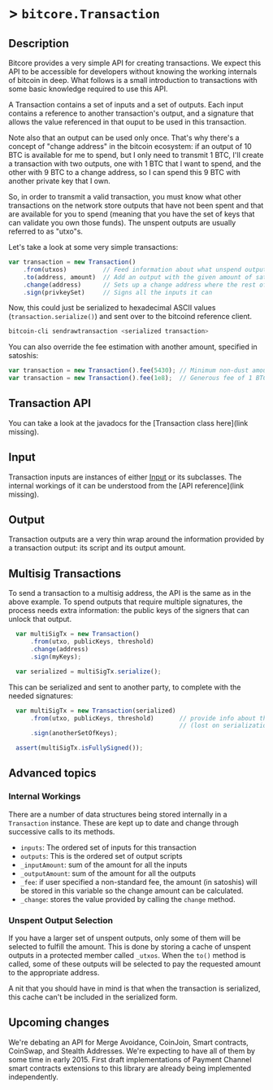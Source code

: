 # > `bitcore.Transaction`

## Description

Bitcore provides a very simple API for creating transactions. We expect this API to be accessible for developers without knowing the working internals of bitcoin in deep. What follows is a small introduction to transactions with some basic knowledge required to use this API.

A Transaction contains a set of inputs and a set of outputs. Each input contains a reference to another transaction's output, and a signature that allows the value referenced in that ouput to be used in this transaction.

Note also that an output can be used only once. That's why there's a concept of "change address" in the bitcoin ecosystem: if an output of 10 BTC is available for me to spend, but I only need to transmit 1 BTC, I'll create a transaction with two outputs, one with 1 BTC that I want to spend, and the other with 9 BTC to a change address, so I can spend this 9 BTC with another private key that I own.

So, in order to transmit a valid transaction, you must know what other transactions on the network store outputs that have not been spent and that are available for you to spend (meaning that you have the set of keys that can validate you own those funds). The unspent outputs are usually referred to as "utxo"s.

Let's take a look at some very simple transactions:

```javascript
var transaction = new Transaction()
    .from(utxos)          // Feed information about what unspend outputs one can use
    .to(address, amount)  // Add an output with the given amount of satoshis
    .change(address)      // Sets up a change address where the rest of the funds will go
    .sign(privkeySet)     // Signs all the inputs it can
```

Now, this could just be serialized to hexadecimal ASCII values (`transaction.serialize()`) and sent over to the bitcoind reference client.

```bash
bitcoin-cli sendrawtransaction <serialized transaction>
```

You can also override the fee estimation with another amount, specified in satoshis:
```javascript
var transaction = new Transaction().fee(5430); // Minimum non-dust amount
var transaction = new Transaction().fee(1e8);  // Generous fee of 1 BTC
```

## Transaction API

You can take a look at the javadocs for the [Transaction class here](link missing).

## Input

Transaction inputs are instances of either [Input](https://github.com/bitpay/bitcore/tree/master/lib/transaction/input) or its subclasses. The internal workings of it can be understood from the [API reference](link missing).

## Output

Transaction outputs are a very thin wrap around the information provided by a transaction output: its script and its output amount.

## Multisig Transactions

To send a transaction to a multisig address, the API is the same as in the above example. To spend outputs that require multiple signatures, the process needs extra information: the public keys of the signers that can unlock that output.

```javascript
  var multiSigTx = new Transaction()
      .from(utxo, publicKeys, threshold)
      .change(address)
      .sign(myKeys);

  var serialized = multiSigTx.serialize();
```

This can be serialized and sent to another party, to complete with the needed
signatures:

```javascript
  var multiSigTx = new Transaction(serialized)
      .from(utxo, publicKeys, threshold)       // provide info about the multisig output
                                               // (lost on serialization) 
      .sign(anotherSetOfKeys);

  assert(multiSigTx.isFullySigned());
```

## Advanced topics

### Internal Workings

There are a number of data structures being stored internally in a `Transaction` instance. These are kept up to date and change through successive calls to its methods.

* `inputs`: The ordered set of inputs for this transaction
* `outputs`: This is the ordered set of output scripts
* `_inputAmount`: sum of the amount for all the inputs
* `_outputAmount`: sum of the amount for all the outputs
* `_fee`: if user specified a non-standard fee, the amount (in satoshis) will be stored in this variable so the change amount can be calculated.
* `_change`: stores the value provided by calling the `change` method.

### Unspent Output Selection

If you have a larger set of unspent outputs, only some of them will be selected to fulfill the amount. This is done by storing a cache of unspent outputs in a protected member called `_utxos`. When the `to()` method is called, some of these outputs will be selected to pay the requested amount to the appropriate address.

A nit that you should have in mind is that when the transaction is serialized, this cache can't be included in the serialized form. 

## Upcoming changes

We're debating an API for Merge Avoidance, CoinJoin, Smart contracts, CoinSwap, and Stealth Addresses. We're expecting to have all of them by some time in early 2015. First draft implementations of Payment Channel smart contracts extensions to this library are already being implemented independently.
